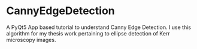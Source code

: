 # CannyEdgeDetection
A PyQt5 App based tutorial to understand Canny Edge Detection. I use this algorithm for my thesis work pertaining to ellipse detection of Kerr microscopy images.
